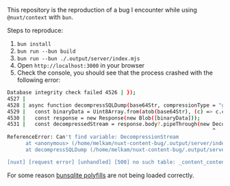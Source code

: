 This repository is the reproduction of a bug I encounter while using `@nuxt/context` with `bun`. 

Steps to reproduce:
1. `bun install`
2. `bun run --bun build`
3. `bun run --bun ./.output/server/index.mjs`
4. Open `http://localhost:3000` in your browser
5. Check the console, you should see that the process crashed with the following error: 
   
```bash
Database integrity check failed 4526 | });
4527 | 
4528 | async function decompressSQLDump(base64Str, compressionType = "gzip") {
4529 |   const binaryData = Uint8Array.from(atob(base64Str), (c) => c.charCodeAt(0));
4530 |   const response = new Response(new Blob([binaryData]));
4531 |   const decompressedStream = response.body?.pipeThrough(new DecompressionStream(compressionType));
                                                                   ^
ReferenceError: Can't find variable: DecompressionStream
      at <anonymous> (/home/melkam/nuxt-content-bug/.output/server/index.mjs:4531:61)
      at decompressSQLDump (/home/melkam/nuxt-content-bug/.output/server/index.mjs:4528:34)

[nuxt] [request error] [unhandled] [500] no such table: _content_content
```

For some reason [bunsqlite polyfills](https://github.com/nuxt/content/blob/cb105a4eb5e22f4c5b48220c526aa2be7c3fcf71/src/runtime/internal/connectors/bunsqlite.ts) are not being loaded correctly.